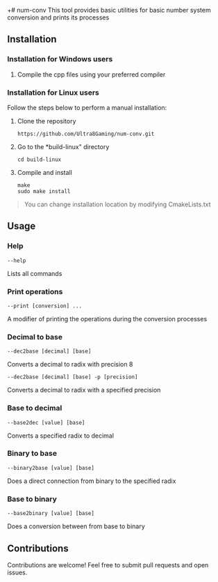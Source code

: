 +# num-conv
This tool provides basic utilities for basic number system conversion and prints its processes

## Installation
### Installation for Windows users
1. Compile the cpp files using your preferred compiler

### Installation for Linux users
Follow the steps below to perform a manual installation:
1. Clone the repository
   ```
   https://github.com/Ultra8Gaming/num-conv.git
   ```
2. Go to the *build-linux" directory
    ```
    cd build-linux
    ```
3. Compile and install
    ```
    make
    sudo make install
    ```
> You can change installation location by modifying  CmakeLists.txt


## Usage
### Help
```
--help
```
Lists all commands
### Print operations
```
--print [conversion] ...
```
A modifier of printing the operations during the conversion processes 
### Decimal to base
```
--dec2base [decimal] [base]
```
Converts a decimal to radix with precision 8
```
--dec2base [decimal] [base] -p [precision]
```
Converts a decimal to radix with a specified precision

### Base to decimal
```
--base2dec [value] [base]
```
Converts a specified radix to decimal

### Binary to base
```
--binary2base [value] [base]
```
Does a direct connection from binary to the specified radix

### Base to binary
```
--base2binary [value] [base]
```
Does a conversion between from base to binary

## Contributions
Contributions are welcome! Feel free to submit pull requests and open issues.
